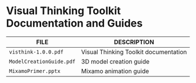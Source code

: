 ﻿# Visual Thinking Toolkit Documentation and Guides

|           FILE           |              DESCRIPTION              |
|----------------------------------------|-------------------------|
| `visthink-1.0.0.pdf`     | Visual Thinking Toolkit documentation |
| `ModelCreationGuide.pdf` | 3D model creation guide               |
| `MixamoPrimer.pptx`      | Mixamo animation guide                |
